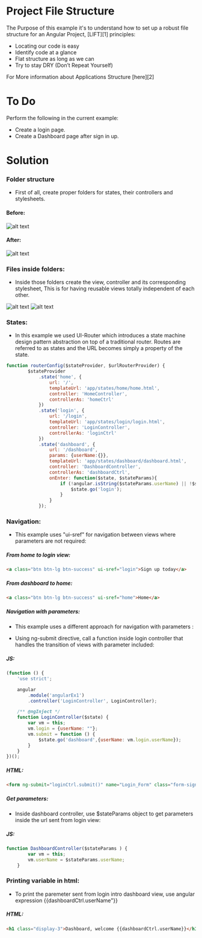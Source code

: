 # Project File Structure

The Purpose of this example it's to understand how to set up a robust file structure for an Angular Project, [LIFT][1] principles:

* Locating our code is easy
* Identify code at a glance
* Flat structure as long as we can
* Try to stay DRY (Don’t Repeat Yourself)

For More information about Applications Structure [here][2]

# To Do
Perform the following in the current example:
* Create a login page.
* Create a Dashboard page after sign in up.

# Solution

### Folder structure

* First of all, create proper folders for states, their controllers and stylesheets.

#### Before: 
![alt text](https://github.com/alejandroGranada/u-angularjs/blob/develop/001-project-file-structure/src/assets/images/folders-before.png "folders before")

#### After:
![alt text](https://github.com/alejandroGranada/u-angularjs/blob/develop/001-project-file-structure/src/assets/images/folders.png "folders now")

### Files inside folders:

* Inside those folders create the view, controller and its corresponding stylesheet, This is for having reusable views totally independent of each other.


![alt text](https://github.com/alejandroGranada/u-angularjs/blob/develop/001-project-file-structure/src/assets/images/image.png "files inside folder")
![alt text](https://github.com/alejandroGranada/u-angularjs/blob/develop/001-project-file-structure/src/assets/images/login-files.png "files inside folder")

### States:

* In this example we used UI-Router which introduces a state machine design pattern abstraction on top of a traditional router. Routes are referred to as states and the URL becomes simply a property of the state.
```javascript
function routerConfig($stateProvider, $urlRouterProvider) {
        $stateProvider
            .state('home', {
                url: '/',
                templateUrl: 'app/states/home/home.html',
                controller: 'HomeController',
                controllerAs: 'homeCtrl'
            })
            .state('login', {
                url: '/login',
                templateUrl: 'app/states/login/login.html',
                controller: 'LoginController',
                controllerAs: 'loginCtrl'
            })
            .state('dashboard', {
                url: '/dashboard',
                params: {userName:{}},
                templateUrl: 'app/states/dashboard/dashboard.html',
                controller: 'DashboardController',
                controllerAs: 'dashboardCtrl',
                onEnter: function($state, $stateParams){
                    if (!angular.isString($stateParams.userName) || !$stateParams.userName.length) {
                        $state.go('login');
                    }
                }
            });
```

### Navigation:

* This example uses "ui-sref" for navigation between views where parameters are not required:

##### From home to login view:
```html
<a class="btn btn-lg btn-success" ui-sref="login">Sign up today</a>
```
##### From dashboard to home:
```html
<a class="btn btn-lg btn-success" ui-sref="home">Home</a>
```
##### Navigation with parameters:

* This example uses a different approach for navigation with parameters :

* Using ng-submit directive, call a function inside login controller that handles the transition of views with parameter included:

##### JS:
```javascript
(function () {
    'use strict';

    angular
        .module('angularEx1')
        .controller('LoginController', LoginController);

    /** @ngInject */
    function LoginController($state) {
        var vm = this;
        vm.login = {userName: ""};
        vm.submit = function () {
            $state.go('dashboard',{userName: vm.login.userName});
        }
    }
})();
```

##### HTML:
```html
<form ng-submit="loginCtrl.submit()" name="Login_Form" class="form-signin" novalidate>
```
##### Get parameters:

* Inside dashboard controller, use $stateParams object to get parameters inside the url sent from login view:

##### JS:
```javascript
function DashboardController($stateParams ) {
        var vm = this;
        vm.userName = $stateParams.userName;
    }
```

### Printing variable in html:

* To print the paremeter sent from login intro dashboard view, use angular expression {{dashboardCtrl.userName"}}

##### HTML:
```html
<h1 class="display-3">Dashboard, welcome {{dashboardCtrl.userName}}</h1>
```

